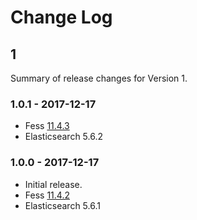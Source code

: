 # Change Log

## 1

Summary of release changes for Version 1.

### 1.0.1 - 2017-12-17

- Fess [11.4.3](https://github.com/codelibs/fess/releases/tag/fess-11.4.3)
- Elasticsearch 5.6.2

### 1.0.0 - 2017-12-17

- Initial release.
- Fess [11.4.2](https://github.com/codelibs/fess/releases/tag/fess-11.4.2)
- Elasticsearch 5.6.1
